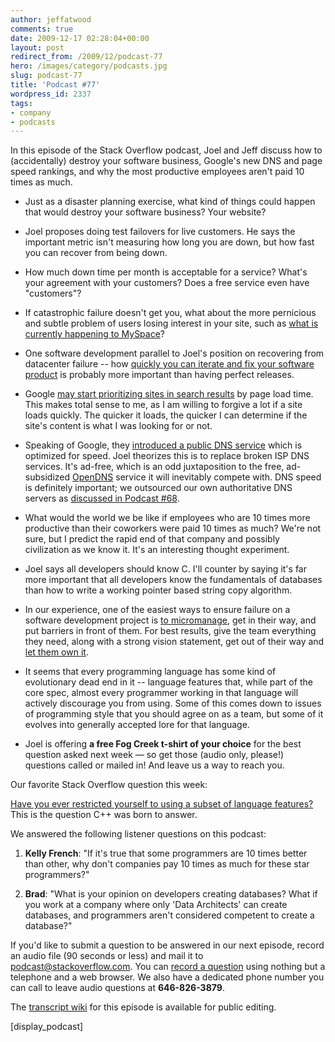 ```yaml
---
author: jeffatwood
comments: true
date: 2009-12-17 02:28:04+00:00
layout: post
redirect_from: /2009/12/podcast-77
hero: /images/category/podcasts.jpg
slug: podcast-77
title: 'Podcast #77'
wordpress_id: 2337
tags:
- company
- podcasts
---
```



In this episode of the Stack Overflow podcast, Joel and Jeff discuss how to (accidentally) destroy your software business, Google's new DNS and page speed rankings, and why the most productive employees aren't paid 10 times as much.








  * Just as a disaster planning exercise, what kind of things could happen that would destroy your software business? Your website?  



  * Joel proposes doing test failovers for live customers. He says the important metric isn't measuring how long you are down, but how fast you can recover from being down.


  * How much down time per month is acceptable for a service? What's your agreement with your customers? Does a free service even have "customers"?


  * If catastrophic failure doesn't get you, what about the more pernicious and subtle problem of users losing interest in your site, such as [what is currently happening to MySpace](http://is.gd/5piwM)?


  * One software development parallel to Joel's position on recovering from datacenter failure -- how [quickly you can iterate and fix your software product](http://www.codinghorror.com/blog/archives/001313.html) is probably more important than having perfect releases.


  * Google [may start prioritizing sites in search results](http://www.webpronews.com/topnews/2009/11/13/google-page-speed-may-be-a-ranking-factor-in-2010) by page load time. This makes total sense to me, as I am willing to forgive a lot if a site loads quickly. The quicker it loads, the quicker I can determine if the site's content is what I was looking for or not.


  * Speaking of Google, they [introduced a public DNS service](http://code.google.com/speed/public-dns/) which is optimized for speed. Joel theorizes this is to replace broken ISP DNS services. It's ad-free, which is an odd juxtaposition to the free, ad-subsidized [OpenDNS](http://www.opendns.com/) service it will inevitably compete with. DNS speed is definitely important; we outsourced our own authoritative DNS servers as [discussed in Podcast #68](http://blog.stackoverflow.com/2009/09/podcast-68/).


  * What would the world we be like if employees who are 10 times more productive than their coworkers were paid 10 times as much? We're not sure, but I predict the rapid end of that company and possibly civilization as we know it. It's an interesting thought experiment.


  * Joel says all developers should know C. I'll counter by saying it's far more important that all developers know the fundamentals of databases than how to write a working pointer based string copy algorithm.


  * In our experience, one of the easiest ways to ensure failure on a software development project is [to micromanage](http://www.codinghorror.com/blog/archives/001205.html), get in their way, and put barriers in front of them. For best results, give the team everything they need, along with a strong vision statement, get out of their way and [let them own it](http://www.codinghorror.com/blog/archives/000219.html).  



  * It seems that every programming language has some kind of evolutionary dead end in it -- language features that, while part of the core spec, almost every programmer working in that language will actively discourage you from using. Some of this comes down to issues of programming style that you should agree on as a team, but some of it evolves into generally accepted lore for that language.  



  * Joel is offering **a free Fog Creek t-shirt of your choice** for the best question asked next week — so get those (audio only, please!) questions called or mailed in! And leave us a way to reach you.




Our favorite Stack Overflow question this week:




[Have you ever restricted yourself to using a subset of language features?](http://stackoverflow.com/questions/1867857) This is the question C++ was born to answer.




We answered the following listener questions on this podcast:






  1. **Kelly French**: "If it's true that some programmers are 10 times better than other, why don't companies pay 10 times as much for these star programmers?"


  2. **Brad**: "What is your opinion on developers creating databases? What if you work at a company where only 'Data Architects' can create databases, and programmers aren't considered competent to create a database?"





If you'd like to submit a question to be answered in our next episode, record an audio file (90 seconds or less) and mail it to [podcast@stackoverflow.com](mailto:podcast@stackoverflow.com). You can [record a question](http://blog.stackoverflow.com/index.php/2008/05/recording-podcast-questions-using-your-telephone/) using nothing but a telephone and a web browser. We also have a dedicated phone number you can call to leave audio questions at **646-826-3879**.






The [transcript wiki](https://stackoverflow.fogbugz.com/default.asp?W29113) for this episode is available for public editing.




[display_podcast]



